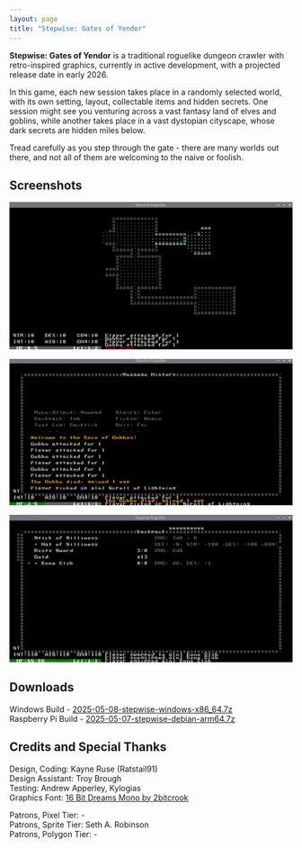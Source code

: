 ```yaml
---
layout: page
title: "Stepwise: Gates of Yendor"
---
```


**Stepwise: Gates of Yendor** is a traditional roguelike dungeon crawler with retro-inspired graphics, currently in active development, with a projected release date in early 2026.

In this game, each new session takes place in a randomly selected world, with its own setting, layout, collectable items and hidden secrets. One session might see you venturing across a vast fantasy land of elves and goblins, while another takes place in a vast dystopian cityscape, whose dark secrets are hidden miles below.

Tread carefully as you step through the gate - there are many worlds out there, and not all of them are welcoming to the naive or foolish.

## Screenshots

![wip_gameplay](/assets/pages/Stepwise/screenshot_wip_gameplay.png)

![wip_log](/assets/pages/Stepwise/screenshot_wip_log.png)

![wip_inventory](/assets/pages/Stepwise/screenshot_wip_inventory.png)

## Downloads

Windows Build - [2025-05-08-stepwise-windows-x86_64.7z](https://www.dropbox.com/scl/fi/piqflm4z7htxncac9v198/2025-05-08-stepwise-windows-x86_64.7z?rlkey=1y5fw35i8urbh4d27c29xqtjr&st=qsy0z9ng&dl=1)  
Raspberry Pi Build - [2025-05-07-stepwise-debian-arm64.7z](https://www.dropbox.com/scl/fi/5k4oz36dzzc4lq9svu06i/2025-05-07-stepwise-debian-arm64.7z?rlkey=8xqgooxovufy08s425bn2w9wy&st=a6cqnncl&dl=1)  

## Credits and Special Thanks

Design, Coding: Kayne Ruse (Ratstail91)  
Design Assistant: Troy Brough  
Testing: Andrew Apperley, Kylogias  
Graphics Font: [16 Bit Dreams Mono by 2bitcrook](https://2bitcrook.itch.io/44-game-boy-fonts)  

Patrons, Pixel Tier: -  
Patrons, Sprite Tier: Seth A. Robinson  
Patrons, Polygon Tier: -  
